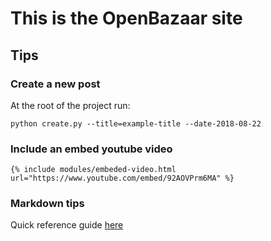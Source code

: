 # This is the OpenBazaar site 

## Tips

### Create a new post

At the root of the project run:

`python create.py --title=example-title --date-2018-08-22`

### Include an embed youtube video 

`{% include modules/embeded-video.html url="https://www.youtube.com/embed/92AOVPrm6MA" %}`

### Markdown tips

Quick reference guide [here](https://gist.github.com/roachhd/779fa77e9b90fe945b0c)

